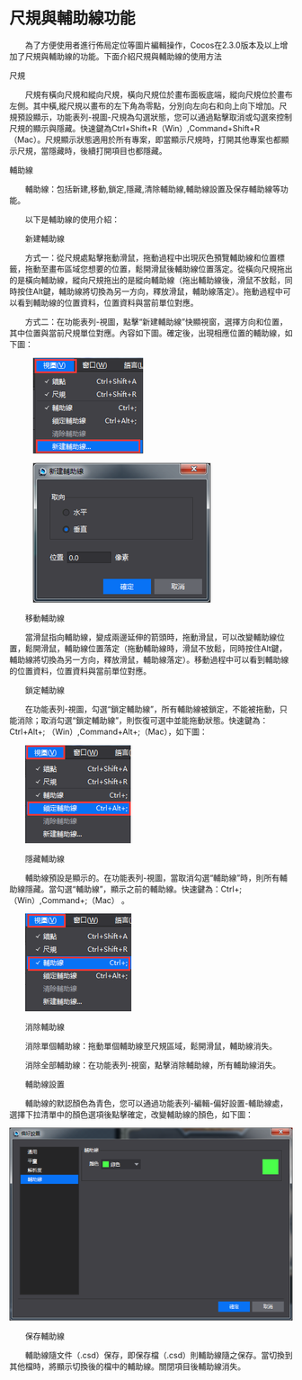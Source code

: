 # 尺規與輔助線功能
&emsp;&emsp;為了方便使用者進行佈局定位等圖片編輯操作，Cocos在2.3.0版本及以上增加了尺規與輔助線的功能。下面介紹尺規與輔助線的使用方法

尺規

&emsp;&emsp;尺規有橫向尺規和縱向尺規，橫向尺規位於畫布面板底端，縱向尺規位於畫布左側。其中橫,縱尺規以畫布的左下角為零點，分別向左向右和向上向下增加。尺規預設顯示，功能表列-視圖-尺規為勾選狀態，您可以通過點擊取消或勾選來控制尺規的顯示與隱藏。快速鍵為Ctrl+Shift+R（Win）,Command+Shift+R（Mac）。尺規顯示狀態適用於所有專案，即當顯示尺規時，打開其他專案也都顯示尺規，當隱藏時，後續打開項目也都隱藏。

輔助線

&emsp;&emsp;輔助線：包括新建,移動,鎖定,隱藏,清除輔助線,輔助線設置及保存輔助線等功能。

&emsp;&emsp;以下是輔助線的使用介紹：

&emsp;&emsp;新建輔助線

&emsp;&emsp;方式一：從尺規處點擊拖動滑鼠，拖動過程中出現灰色預覽輔助線和位置標籤，拖動至畫布區域您想要的位置，鬆開滑鼠後輔助線位置落定。從橫向尺規拖出的是橫向輔助線，縱向尺規拖出的是縱向輔助線（拖出輔助線後，滑鼠不放鬆，同時按住Alt鍵，輔助線將切換為另一方向，釋放滑鼠，輔助線落定）。拖動過程中可以看到輔助線的位置資料，位置資料與當前單位對應。

&emsp;&emsp;方式二：在功能表列-視圖，點擊“新建輔助線”快顯視窗，選擇方向和位置，其中位置與當前尺規單位對應。內容如下圖。確定後，出現相應位置的輔助線，如下圖：

&emsp;&emsp;&emsp;![image](res_tw/image001.png) 

&emsp;&emsp;&emsp;![image](res_tw/image002.png) 
          
&emsp;&emsp;移動輔助線

&emsp;&emsp;當滑鼠指向輔助線，變成兩邊延伸的箭頭時，拖動滑鼠，可以改變輔助線位置，鬆開滑鼠，輔助線位置落定（拖動輔助線時，滑鼠不放鬆，同時按住Alt鍵，輔助線將切換為另一方向，釋放滑鼠，輔助線落定）。移動過程中可以看到輔助線的位置資料，位置資料與當前單位對應。

&emsp;&emsp;鎖定輔助線

&emsp;&emsp;在功能表列-視圖，勾選“鎖定輔助線”，所有輔助線被鎖定，不能被拖動，只能消除；取消勾選“鎖定輔助線”，則恢復可選中並能拖動狀態。快速鍵為：Ctrl+Alt+; （Win）,Command+Alt+;（Mac），如下圖：

&emsp;&emsp;![image](res_tw/image003.png) 
        
&emsp;&emsp;隱藏輔助線

&emsp;&emsp;輔助線預設是顯示的。在功能表列-視圖，當取消勾選“輔助線”時，則所有輔助線隱藏。當勾選“輔助線”，顯示之前的輔助線。快速鍵為：Ctrl+;（Win）,Command+;（Mac） 。
        
&emsp;&emsp;![image](res_tw/image004.png) 

&emsp;&emsp;消除輔助線

 &emsp;&emsp;消除單個輔助線：拖動單個輔助線至尺規區域，鬆開滑鼠，輔助線消失。

 &emsp;&emsp;消除全部輔助線：在功能表列-視窗，點擊消除輔助線，所有輔助線消失。

&emsp;&emsp;輔助線設置

&emsp;&emsp;輔助線的默認顏色為青色，您可以通過功能表列-編輯-偏好設置-輔助線處，選擇下拉清單中的顏色選項後點擊確定，改變輔助線的顏色，如下圖：

![image](res_tw/image005.png) 
  
&emsp;&emsp;保存輔助線

&emsp;&emsp;輔助線隨文件（.csd）保存，即保存檔（.csd）則輔助線隨之保存。當切換到其他檔時，將顯示切換後的檔中的輔助線。關閉項目後輔助線消失。
